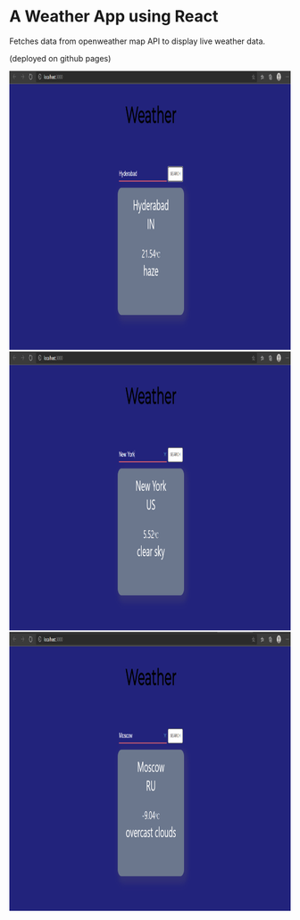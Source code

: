 # A Weather App using React 

Fetches data from openweather map API to display live weather data.

(deployed on github pages)


<img src="/weather.png" height="500px">
<img src="/weather2.png" height="500px">
<img src="/weather3.png" height="500px">



